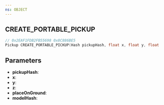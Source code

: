 ```yaml
---
ns: OBJECT
---
```

## CREATE_PORTABLE_PICKUP

```c
// 0x2EAF1FDB2FB55698 0x8C886BE5
Pickup CREATE_PORTABLE_PICKUP(Hash pickupHash, float x, float y, float z, BOOL placeOnGround, Hash modelHash);
```

## Parameters
* **pickupHash**:
* **x**:
* **y**:
* **z**:
* **placeOnGround**:
* **modelHash**:
